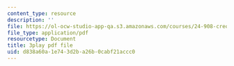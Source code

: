 ```yaml
---
content_type: resource
description: ''
file: https://ol-ocw-studio-app-qa.s3.amazonaws.com/courses/24-908-creole-languages-and-caribbean-identities-spring-2017/d838a60a1e743d2ba26b0cabf21accc0_OKAsxiE8ziY.pdf
file_type: application/pdf
resourcetype: Document
title: 3play pdf file
uid: d838a60a-1e74-3d2b-a26b-0cabf21accc0
---
```

